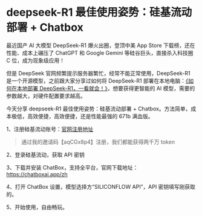 # deepseek-R1 最佳使用姿势：硅基流动部署 + Chatbox

最近国产 AI 大模型 DeepSeek-R1 爆火出圈，登顶中美 App Store 下载榜，还在性能、成本上碾压了 ChatGPT 和 Google Gemini 等硅谷巨头，直接杀入科技圈 C 位，成为现象级应用！

但是 DeepSeek 官网频繁提示服务器繁忙，经常不能正常使用，DeepSeek-R1 是一个开源模型，之前跟大家分享过如何将 DeepSeek-R1 部署在本地电脑：[《如何在本地部署 DeepSeek-R1，一看就会！》](https://zhuanlan.zhihu.com/p/22210737029)，想要获得更智能的 AI 模型，需要的参数越大，对硬件配置要求越高。

今天分享 deepseek-R1 最佳使用姿势：硅基流动部署 + Chatbox。方法简单，成本极低，高效便捷，高效便捷，还是性能最强的 671b 满血版。

1、注册硅基流动账号：[官网注册地址](https://account.siliconflow.cn/zh/login)

> 通过我的邀请码【aqCGx8p4】注册，我们都能获得两千万 token

2、登录硅基流动，获取 API 密钥

3、下载并安装 ChatBox，支持全平台，官网下载地址：https://chatboxai.app/zh

4、打开 ChatBox 设置，模型选择方“SILICONFLOW API”，API 密钥填写刚获取的。

5、开始使用，自由畅玩。
